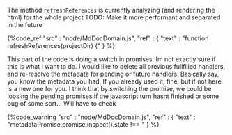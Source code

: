 The method `refreshReferences` is currently analyzing (and rendering the html) for the whole project
TODO: Make it more performant and separated in the future

{%code_ref
    "src" : "node/MdDocDomain.js",
    "ref" : {
        "text" : "function refreshReferences(projectDir) {"
    }
%}


This part of the code is doing a switch in promises. Im not exactly sure if this is what I want to do. I would
like to delete all previous fullfilled handlers, and re-resolve the metadata for pending or future handlers.
Basically say, you know the metadata you had, If you already used it, fine, but if not here is a new one for you.
I think that by switching the promise, we could be loosing the pending promises if the javascript turn hasnt finished
or some bug of some sort... Will have to check

{%code_warning
    "src" : "node/MdDocDomain.js",
    "ref" : {
        "text" : "metadataPromise.promise.inspect().state !== "
    }
%}
